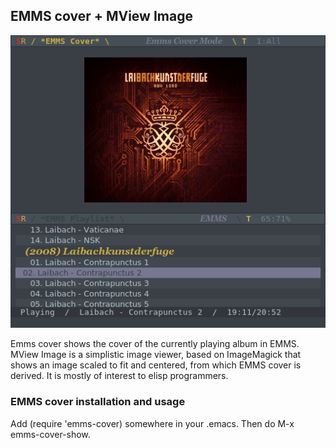 <h2>EMMS cover + MView Image</h2>

![screenshot](https://github.com/sabof/mview-image-and-emms-cover/raw/master/screenshot.png)

Emms cover shows the cover of the currently playing album in EMMS. <br/>
MView Image is a simplistic image viewer, based on ImageMagick that shows an image scaled to fit and centered, from which EMMS cover is derived. It is mostly of interest to elisp programmers.

<h3>EMMS cover installation and usage</h3>
Add (require 'emms-cover) somewhere in your .emacs. Then do M-x emms-cover-show.